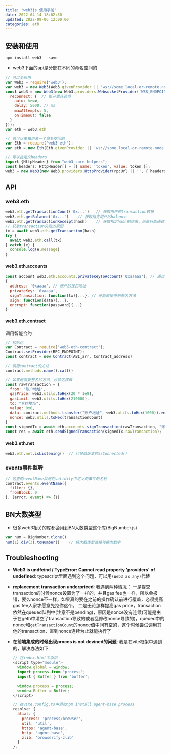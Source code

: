 ```yaml
---
title: "web3js 使用手册"
date: 2022-04-14 18:02:30
updated: 2022-09-06 12:00:00
categories: eth
---
```


## 安装和使用

```shell
npm install web3 --save
```

- web3下面的api是分部在不同的命名空间的

```javascript
// 可以全局用
var Web3 = require('web3');
var web3 = new Web3(Web3.givenProvider || 'ws://some.local-or-remote.node:8546');
const web3 = new Web3(new Web3.providers.WebsocketProvider('WSS_ENDPOINT', {
  reconnect: {	// 断开重连选项
    auto: true,
    delay: 5000, // ms
    maxAttempts: 5,
    onTimeout: false
  }
}));
var eth = web3.eth

// 也可以单独用某一个命名空间的
var Eth = require('web3-eth');
var eth = new Eth(Eth.givenProvider || 'ws://some.local-or-remote.node:8546');

// 可以自定义headers
import {HttpHeader} from "web3-core-helpers";
const headers: HttpHeader[] = [{ name: 'token', value: token }];
web3 = new Web3(new Web3.providers.HttpProvider(rpcUrl || '', { headers }));
```

<!--more-->

## API

### web3.eth

```javascript
web3.eth.getTransactionCount('0x...')	// 获取用户的transaction数量
web3.eth.getBalance('0x...')	// 获取指定用户的balance
web3.eth.getTransactionReceipt(hash)	// 获取指定hash的结果，结果只能通过status判断是成功还是失败，但是没有具体的原因
// 获取transaction失败的原因
tx = await web3.eth.getTransaction(hash)
try {
  await web3.eth.call(tx)
} catch (e) {
  console.log(e.message)
}
```

#### web3.eth.accounts

```javascript
const account web3.eth.accounts.privateKeyToAccount('0xaaaaa');	// 通过私钥获取账户信息
{
  address: '0xaaaa', // 账户的钱包地址
  privateKey: '0xaaaa',
  signTransaction: function(tx){...}, // 还能直接得到签名方法
  sign: function(data){...},
  encrypt: function(password){...}
}
```

#### web3.eth.contract

调用智能合约

```javascript
// 初始化
var Contract = require('web3-eth-contract');
Contract.setProvider(RPC_ENDPOINT);
const contract = new Contract(ABI_arr, Contract_address)

// 调用contract的方法
contract.methods.name().call()	

// 如果是需要签名的方法，必须这样做
const rawTransaction = {
  from: "账户地址",
  gasPrice: web3.utils.toHex(20 * 1e9),
  gasLimit: web3.utils.toHex(210000),
  to: "合约地址",
  value: 0x0,
  data: contract.methods.transfer("账户地址", web3.utils.toHex(1000)).encodeABI(),	// 调用合约的方法的话data得是这样
  nonce: web3.utils.toHex(transactionCount)
}
const signedTx = await eth.accounts.signTransaction(rawTransaction, "账户的private key");
const res = await eth.sendSignedTransaction(signedTx.rawTransaction);	// 发送transaction到network，注意链上必须有矿工来在挖矿该transaction才能执行完成
```

#### web3.eth.net

```javascript
web3.eth.net.isListening()	// 代替低版本的isConnected()
```

### events事件监听

```javascript
// 这里的eventName就是在solidity中定义的事件的名称
contract.events.eventName({
  filter: {},
  fromBlock: 0
}, (error, event) => {})
```

## BN大数类型

-  很多web3相关的库都会用到BN大数类型这个库(BigNumber.js)

```javascript
var num = BigNumber.clone()
num(1).div(3).toNumber()	// 将大数类型直接转换为数字
```

## Troubleshooting

- **Web3 is undfeind / TypeError: Cannot read property 'providers' of undefined**: typescript里面遇到这个问题，可以用`(Web3 as any)`代替
  
- **replacement transaction underpriced**: 我遇到两种情况：
  一是提交transaction的时候nonce设置为了一样的，并且gas fee也一样，所以会报错，要么nonce不一样，如果真的要在之前的操作确认前进行覆盖，必须提高gas fee人家才愿意先挖你这个。
  二是无论怎样提高gas price，transaction依然在queued队列中(注意不是pending)，原因是nonce没有连续(可能是由于在geth中清空了transaction导致的或者乱修改nonce导致的)，queued中的nonce和`getTransactionCount`的nonce值中间有空的，这个时候尝试调用其他的transaction，直到nonce连续为止就能执行了
  
- **在前端集成的时候出现proces is not devined的问题**: 我是在vite框架中遇到的，解决办法如下:

  ```javascript
  // 在index.html中添加
  <script type="module">
    window.global = window;
    import process from "process";
    import { Buffer } from "buffer";
  
    window.process = process;
    window.Buffer = Buffer;
  </script>
  
  // 在vite.config.ts中添加npm install agent-base process
  resolve: {
    alias: {
      process: 'process/browser',
      util: 'util',
      https: 'agent-base',
      http: 'agent-base',
      zlib: 'browserify-zlib'
    }
  },
  ```

  
